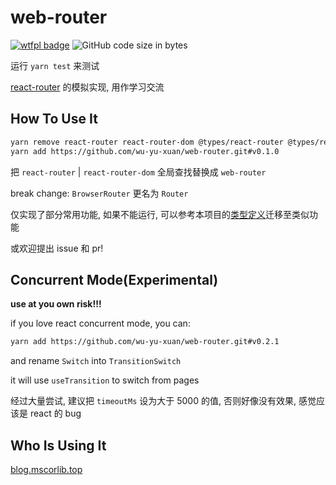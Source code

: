 # web-router

[![wtfpl badge](https://img.shields.io/github/license/wu-yu-xuan/web-router)](https://github.com/wu-yu-xuan/web-router/blob/master/LICENSE)
![GitHub code size in bytes](https://img.shields.io/github/languages/code-size/wu-yu-xuan/web-router)

运行 `yarn test` 来测试

[react-router](https://github.com/reacttraining/react-router) 的模拟实现, 用作学习交流

## How To Use It

```bash
yarn remove react-router react-router-dom @types/react-router @types/react-router-dom
yarn add https://github.com/wu-yu-xuan/web-router.git#v0.1.0
```

把 `react-router` | `react-router-dom` 全局查找替换成 `web-router`

break change: `BrowserRouter` 更名为 `Router`

仅实现了部分常用功能, 如果不能运行, 可以参考本项目的[类型定义](https://github.com/wu-yu-xuan/web-router/blob/master/index.d.ts)迁移至类似功能

或欢迎提出 issue 和 pr!

## Concurrent Mode(Experimental)

**use at you own risk!!!**

if you love react concurrent mode, you can:

```bash
yarn add https://github.com/wu-yu-xuan/web-router.git#v0.2.1
```

and rename `Switch` into `TransitionSwitch`

it will use `useTransition` to switch from pages

经过大量尝试, 建议把 `timeoutMs` 设为大于 5000 的值, 否则好像没有效果, 感觉应该是 react 的 bug

## Who Is Using It

[blog.mscorlib.top](https://github.com/wu-yu-xuan/blog.mscorlib.top)

